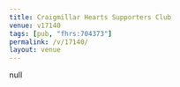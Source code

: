 ```yaml
---
title: Craigmillar Hearts Supporters Club
venue: v17140
tags: [pub, "fhrs:704373"]
permalink: /v/17140/
layout: venue
---
```

null